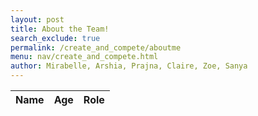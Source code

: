 ```yaml
---
layout: post 
title: About the Team! 
search_exclude: true
permalink: /create_and_compete/aboutme
menu: nav/create_and_compete.html
author: Mirabelle, Arshia, Prajna, Claire, Zoe, Sanya
---
```


<!-- HTML table fragment for page -->
<table id="demo" class="table">
  <thead>
      <tr>
          <th>Name</th>
          <th>Age</th>
          <th>Role</th>
      </tr>
  </thead>
  <tbody id="result">
    <!-- javascript generated data -->
  </tbody>
</table>

<script>
  // prepare HTML result container for new output
  let resultContainer = document.getElementById("result");
  
  // prepare URL
  url = "http://127.0.0.1:8887/api/students";

  // set options for cross origin header request
  let options = {
    method: 'GET', // *GET, POST, PUT, DELETE, etc.
    mode: 'cors', // no-cors, *cors, same-origin
    cache: 'default', // *default, no-cache, reload, force-cache, only-if-cached
    credentials: 'include', // include, *same-origin, omit
    headers: {
      'Content-Type': 'application/json',
    },
  };

  // fetch the API
  fetch(url, options)
    // response is a RESTful "promise" on any successful fetch
    .then(response => {
      // check for response errors and display
      if (response.status !== 200) {
          console.error(response.status);
          return;
      }
      // valid response will contain json data
      response.json().then(data => {
          console.log(data);
          for (const row of data.students) {
            // tr and td build out for each row
            const tr = document.createElement("tr");
            const name = document.createElement("td");
            const age = document.createElement("td");
            const role = document.createElement("td");
            // data is specific to the API
            name.innerHTML = row.name;
            age.innerHTML = row.age;
            role.innerHTML = row.role; 
            // this builds each td into tr
            tr.appendChild(name);
            tr.appendChild(age);
            tr.appendChild(role);
            // add HTML to container
            resultContainer.appendChild(tr);
          }
      })
  })
</script>
